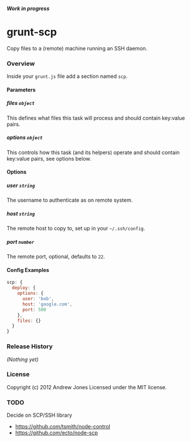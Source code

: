 ***Work in progress***

# grunt-scp

Copy files to a (remote) machine running an SSH daemon.

### Overview

Inside your `grunt.js` file add a section named `scp`.

#### Parameters

##### files ```object```

This defines what files this task will process and should contain key:value pairs.

##### options ```object```

This controls how this task (and its helpers) operate and should contain key:value pairs, see options below.

#### Options

##### user ```string```

The username to authenticate as on remote system.

##### host ```string```

The remote host to copy to, set up in your `~/.ssh/config`.

##### port ```number```

The remote port, optional, defaults to `22`.

#### Config Examples

``` javascript
scp: {
  deploy: {
    options: {
      user: 'bob',
      host: 'google.com',
      port: 500
    },
    files: {}
  }
}
```

### Release History
_(Nothing yet)_

### License
Copyright (c) 2012 Andrew Jones
Licensed under the MIT license.

### TODO

Decide on SCP/SSH library
  - https://github.com/tsmith/node-control
  - https://github.com/ecto/node-scp
